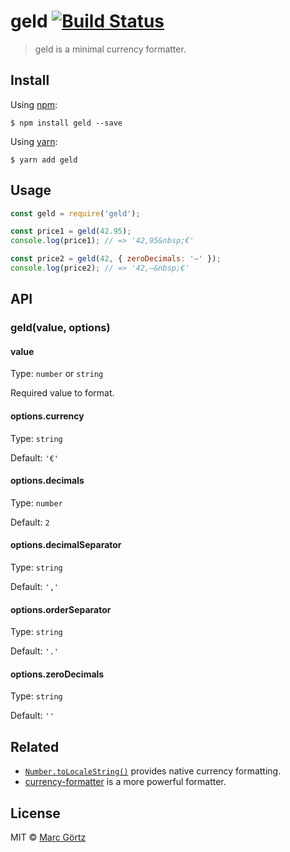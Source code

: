 # geld [![Build Status](https://travis-ci.org/Dreamseer/geld.svg?branch=master)](https://travis-ci.org/Dreamseer/geld)

> geld is a minimal currency formatter.

## Install

Using [npm](https://www.npmjs.com/get-npm):

```
$ npm install geld --save
```

Using [yarn](https://yarnpkg.com/):

```
$ yarn add geld
```

## Usage

```js
const geld = require('geld');

const price1 = geld(42.95);
console.log(price1); // => '42,95&nbsp;€'

const price2 = geld(42, { zeroDecimals: '–' });
console.log(price2); // => '42,–&nbsp;€'
```

## API

### geld(value, options)

#### value

Type: `number` or `string`

Required value to format.

#### options.currency

Type: `string`

Default: `'€'`

#### options.decimals

Type: `number`

Default: `2`

#### options.decimalSeparator

Type: `string`

Default: `','`

#### options.orderSeparator

Type: `string`

Default: `'.'`

#### options.zeroDecimals

Type: `string`

Default: `''`

## Related

* [`Number.toLocaleString()`](https://developer.mozilla.org/en-US/docs/Web/JavaScript/Reference/Global_Objects/Number/toLocaleString) provides native currency formatting.
* [currency-formatter](https://github.com/smirzaei/currency-formatter) is a more powerful formatter.

## License

MIT © [Marc Görtz](https://marcgoertz.de/)
